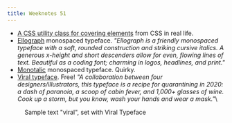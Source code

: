 ```yaml
---
title: Weeknotes 51
---
```

- [A CSS utility class for covering elements](https://css-irl.info/a-utility-class-for-covering-elements/) from CSS in real life.
- [Ellograph](https://connary.com/ellograph.html?utm_source=markboulton&utm_medium=email) monospaced typeface. *"Ellograph is a friendly monospaced typeface with a soft, rounded construction and striking cursive italics. A generous x-height and short descenders allow for even, flowing lines of text. Beautiful as a coding font; charming in logos, headlines, and print."*
- [Monotalic](http://beta.kostictype.com/fonts/monotalic?utm_source=markboulton&utm_medium=email) monospaced typeface. Quirky.	
- [Viral typeface](https://www.viraltypeface.com/?utm_source=markboulton&utm_medium=email). Free! *"A collaboration between four designers/illustrators, this typeface is a recipe for quarantining in 2020: a dash of paranoia, a scoop of cabin fever, and 1,000+ glasses of wine. Cook up a storm, but you know, wash your hands and wear a mask."*\

<figure>
<img src="/img/viral-typeface.png" alt="">
<figcaption>Sample text "viral", set with Viral Typeface</figcaption>
</figure>